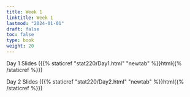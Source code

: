 ```yaml
---
title: Week 1 
linktitle: Week 1
lastmod: "2024-01-01"
draft: false  
toc: false  
type: book  
weight: 20
---
```



Day 1 Slides ({{% staticref "stat220/Day1.html" "newtab" %}}html{{% /staticref %}})

Day 2 Slides ({{% staticref "stat220/Day2.html" "newtab" %}}html{{% /staticref %}})

